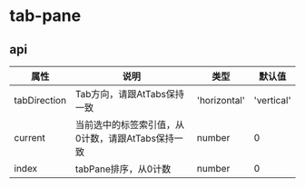 
# tab-pane


## api
|  属性   | 说明  | 类型 | 默认值 |
|  ----  | ----  | ---- | ---- |
| tabDirection | Tab方向，请跟AtTabs保持一致 | 'horizontal'|'vertical' | 'horizontal' |
| current | 当前选中的标签索引值，从0计数，请跟AtTabs保持一致 | number | 0 |
| index | tabPane排序，从0计数 | number | 0 |
